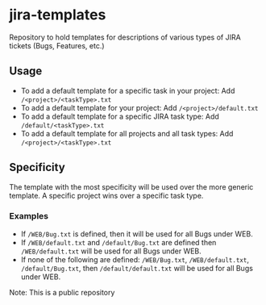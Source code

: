 # jira-templates
Repository to hold templates for descriptions of various types of JIRA tickets (Bugs, Features, etc.)

## Usage
- To add a default template for a specific task in your project: Add `/<project>/<taskType>.txt`
- To add a default template for your project: Add `/<project>/default.txt`
- To add a default template for a specific JIRA task type: Add `/default/<taskType>.txt`
- To add a default template for all projects and all task types: Add `/<project>/<taskType>.txt`

## Specificity
The template with the most specificity will be used over the more generic template. A specific project wins over a specific task type.

### Examples
- If `/WEB/Bug.txt` is defined, then it will be used for all Bugs under WEB.
- If `/WEB/default.txt` and `/default/Bug.txt` are defined then `/WEB/default.txt` will be used for all Bugs under WEB.
- If none of the following are defined: `/WEB/Bug.txt`, `/WEB/default.txt`, `/default/Bug.txt`, then `/default/default.txt` will be used for all Bugs under WEB.

Note: This is a public repository
